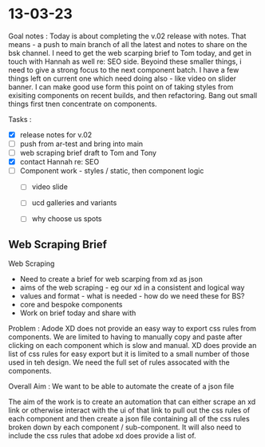 # 13-03-23

Goal notes :
Today is about completing the v.02 release with notes. That means - a push to main branch of all the latest and notes to share on the bsk channel.
I need to get the web scarping brief to Tom today, and get in touch with Hannah as well re: SEO side.
Beyoind these smaller things, i need to give a strong focus to the next component batch. I have a few things left on current one which need doing also - like video on slider banner.
I can make good use form this point on of taking styles from exisiting components on recent builds, and then refactoring.
Bang out small things first tnen concentrate on components.

Tasks :
- [x] release notes for v.02
- [ ] push from ar-test and bring into main
- [ ] web scraping brief draft to Tom and Tony
- [x] contact Hannah re: SEO
- [ ] Component work - styles / static, then component logic
  - [ ] video slide
  - [ ] ucd galleries and variants
  - [ ] why choose us spots


## Web Scraping Brief

Web Scraping
- Need to create a brief for web scarping from xd as json
-   aims of the web scraping - eg our xd in a consistent and logical way
-   values and format - what is needed - how do we need these for BS?
-   core and bespoke components
- Work on brief today and share with


Problem :
Adode XD does not provide an easy way to export css rules from components. We are limited to having to manually copy and paste after clicking on each component which is slow and manual. XD does provide an list of css rules for easy export but it is limited to a small number of those used in teh design. We need the full set of rules assocated with the components.


Overall Aim :
We want to be able to automate the create of a json file

The aim of the work is to create an automation that can either scrape an xd link or otherwise interact with the ui of that link to pull out the css rules of each component and then create a json file containing all of the css rules broken down by each component / sub-component. It will also need to include the css rules that adobe xd does provide a list of.

